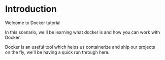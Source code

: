 # Introduction

Welcome to Docker tutorial

In this scenario, we'll be learning what docker is and how you can work with Docker.

Docker is an useful tool which helps us containerize and ship our projects on the fly, we'll be having a quick run through here.
